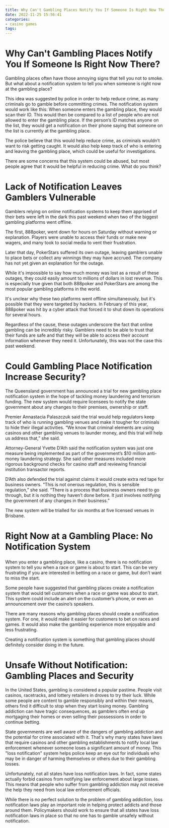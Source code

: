```yaml
---
title: Why Can't Gambling Places Notify You If Someone Is Right Now There
date: 2022-11-25 15:56:41
categories:
- casino games
tags:
---
```



#  Why Can't Gambling Places Notify You If Someone Is Right Now There?

Gambling places often have those annoying signs that tell you not to smoke. But what about a notification system to tell you when someone is right now at the gambling place? 

This idea was suggested by police in order to help reduce crime, as many criminals go to gamble before committing crimes. The notification system would work like this: When someone enters the gambling place, they would scan their ID. This would then be compared to a list of people who are not allowed to enter the gambling place. If the person’s ID matches anyone on the list, they would get a notification on their phone saying that someone on the list is currently at the gambling place. 

The police believe that this would help reduce crime, as criminals wouldn’t want to risk getting caught. It would also help keep track of who is entering and leaving the gambling place, which could be useful for investigations. 

There are some concerns that this system could be abused, but most people agree that it would be helpful in reducing crime. What do you think?

#  Lack of Notification Leaves Gamblers Vulnerable 

Gamblers relying on online notification systems to keep them apprised of their bets were left in the dark this past weekend when two of the biggest gambling platforms went offline.

The first, 888poker, went down for hours on Saturday without warning or explanation. Players were unable to access their funds or make new wagers, and many took to social media to vent their frustration.

Later that day, PokerStars suffered its own outage, leaving gamblers unable to place bets or collect any winnings they may have accrued. The company has not yet given an explanation for the outage.

While it's impossible to say how much money was lost as a result of these outages, they could easily amount to millions of dollars in lost revenue. This is especially true given that both 888poker and PokerStars are among the most popular gambling platforms in the world.

It's unclear why these two platforms went offline simultaneously, but it's possible that they were targeted by hackers. In February of this year, 888poker was hit by a cyber attack that forced it to shut down its operations for several hours.

Regardless of the cause, these outages underscore the fact that online gambling can be incredibly risky. Gamblers need to be able to trust that their funds are safe and that they will be able to access their account information whenever they need it. Unfortunately, this was not the case this past weekend.

#  Could Gambling Place Notification Increase Security? 

The Queensland government has announced a trial for new gambling place notification system in the hope of tackling money laundering and terrorism funding. The new system would require licensees to notify the state government about any changes to their premises, ownership or staff.

Premier Annastacia Palaszczuk said the trial would help regulators keep track of who is running gambling venues and make it tougher for criminals to hide their illegal activities. “We know that criminal elements are using casinos and other gambling venues to launder money, and this trial will help us address that,” she said.

Attorney-General Yvette D’Ath said the notification system was just one measure being implemented as part of the government’s $10 million anti-money laundering strategy. She said other measures included more rigorous background checks for casino staff and reviewing financial institution transactor reports.

D’Ath also defended the trial against claims it would create extra red tape for business owners. “This is not onerous regulation, this is sensible regulation,” she said. “There is a process that business owners need to go through, but it is nothing they haven’t done before. It just involves notifying the government of any changes in their business.”

The new system will be trialled for six months at five licensed venues in Brisbane.

#  Right Now at a Gambling Place: No Notification System 
###

When you enter a gambling place, like a casino, there is no notification system to tell you when a race or game is about to start. This can be very frustrating if you are interested in betting on a race or game, but don’t want to miss the start. 

Some people have suggested that gambling places create a notification system that would tell customers when a race or game was about to start. This system could include an alert on the customer’s phone, or even an announcement over the casino’s speakers. 

There are many reasons why gambling places should create a notification system. For one, it would make it easier for customers to bet on races and games. It would also make the gambling experience more enjoyable and less frustrating. 

Creating a notification system is something that gambling places should definitely consider doing in the future.

#  Unsafe Without Notification: Gambling Places and Security

In the United States, gambling is considered a popular pastime. People visit casinos, racetracks, and lottery retailers in droves to try their luck. While some people are content to gamble responsibly and within their means, others find it difficult to stop when they start losing money. Gambling addiction can have tragic consequences, as gamblers often end up mortgaging their homes or even selling their possessions in order to continue betting.

State governments are well aware of the dangers of gambling addiction and the potential for crime associated with it. That's why many states have laws that require casinos and other gambling establishments to notify local law enforcement whenever someone loses a significant amount of money. This "loss notification" system helps police keep an eye out for individuals who may be in danger of harming themselves or others due to their gambling losses.

Unfortunately, not all states have loss notification laws. In fact, some states actually forbid casinos from notifying law enforcement about large losses. This means that people who suffer from gambling addiction may not receive the help they need from local law enforcement officials.

While there is no perfect solution to the problem of gambling addiction, loss notification laws play an important role in helping protect addicts and those around them. Policymakers should work to ensure that all states have loss notification laws in place so that no one has to gamble unsafely without notification.